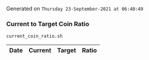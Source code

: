 Generated on `Thursday 23-September-2021 at 06:40:49`

### Current to Target Coin Ratio
`current_coin_ratio.sh`

Date|Current|Target|Ratio
---|---|---|---
